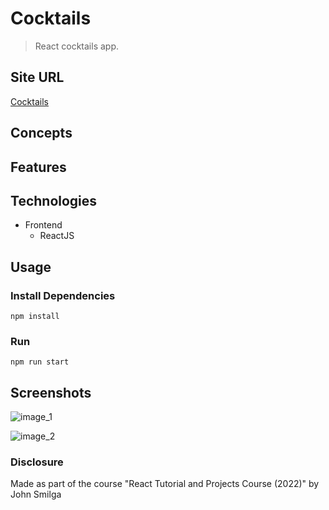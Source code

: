 # Cocktails

> React cocktails app.

## Site URL

[Cocktails](https://oziv-birthday-reminder.netlify.app/)

## Concepts

## Features

## Technologies

- Frontend
  - ReactJS

## Usage

### Install Dependencies

```
npm install
```

### Run

```
npm run start
```

## Screenshots

![image_1]()

![image_2]()

### Disclosure

Made as part of the course "React Tutorial and Projects Course (2022)" by John Smilga
